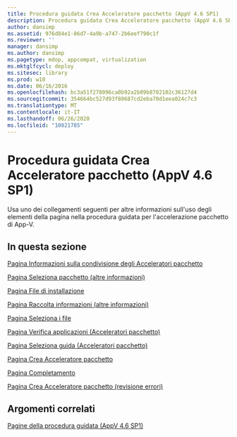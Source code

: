 ```yaml
---
title: Procedura guidata Crea Acceleratore pacchetto (AppV 4.6 SP1)
description: Procedura guidata Crea Acceleratore pacchetto (AppV 4.6 SP1)
author: dansimp
ms.assetid: 976d84e1-86d7-4a9b-a747-2b6eef790c1f
ms.reviewer: ''
manager: dansimp
ms.author: dansimp
ms.pagetype: mdop, appcompat, virtualization
ms.mktglfcycl: deploy
ms.sitesec: library
ms.prod: w10
ms.date: 06/16/2016
ms.openlocfilehash: bc3a51f278096ca0b92a2b89b8702102c36127d4
ms.sourcegitcommit: 354664bc527d93f80687cd2eba70d1eea024c7c3
ms.translationtype: MT
ms.contentlocale: it-IT
ms.lasthandoff: 06/26/2020
ms.locfileid: "10821785"
---
```

# Procedura guidata Crea Acceleratore pacchetto (AppV 4.6 SP1)


Usa uno dei collegamenti seguenti per altre informazioni sull'uso degli elementi della pagina nella procedura guidata per l'accelerazione pacchetto di App-V.

## In questa sezione


<a href="" id="about-sharing-package-accelerators-page"></a>[Pagina Informazioni sulla condivisione degli Acceleratori pacchetto](about-sharing-package-accelerators-page.md)  

<a href="" id="select-package--learn-more--page"></a>[Pagina Seleziona pacchetto (altre informazioni)](select-package--learn-more--page.md)  

<a href="" id="installation-files-page"></a>[Pagina File di installazione](installation-files-page.md)  

<a href="" id="gathering-information-page--learn-more-"></a>[Pagina Raccolta informazioni (altre informazioni)](gathering-information-page--learn-more-.md)  

<a href="" id="select-files-page"></a>[Pagina Seleziona i file](select-files-page.md)  

<a href="" id="verify-applications-page--package-accelerators-"></a>[Pagina Verifica applicazioni (Acceleratori pacchetto)](verify-applications-page--package-accelerators-.md)  

<a href="" id="select-guidance-page--package-accelerators-"></a>[Pagina Seleziona guida (Acceleratori pacchetto)](select-guidance-page--package-accelerators-.md)  

<a href="" id="create-package-accelerator-page"></a>[Pagina Crea Acceleratore pacchetto](create-package-accelerator-page.md)  

<a href="" id="completion-page"></a>[Pagina Completamento](completion-page.md)  

<a href="" id="create-package-accelerator--review-errors--page"></a>[Pagina Crea Acceleratore pacchetto (revisione errori)](create-package-accelerator--review-errors--page.md)  

## Argomenti correlati


[Pagine della procedura guidata (AppV 4.6 SP1)](wizard-pages--appv-46-sp1-.md)

 

 





